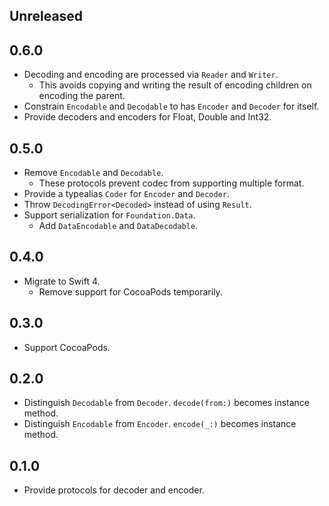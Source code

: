 ## Unreleased


## 0.6.0

- Decoding and encoding are processed via `Reader` and `Writer`.
    - This avoids copying and writing the result of encoding children on encoding the parent.
- Constrain `Encodable` and `Decodable` to has `Encoder` and `Decoder` for itself.
- Provide decoders and encoders for Float, Double and Int32.


## 0.5.0

- Remove `Encodable` and `Decodable`.
    - These protocols prevent codec from supporting multiple format.
- Provide a typealias `Coder` for `Encoder` and `Decoder`.
- Throw `DecodingError<Decoded>` instead of using `Result`.
- Support serialization for `Foundation.Data`.
    - Add `DataEncodable` and `DataDecodable`.


## 0.4.0

- Migrate to Swift 4.
    - Remove support for CocoaPods temporarily.


## 0.3.0

- Support CocoaPods.


## 0.2.0

- Distinguish `Decodable` from `Decoder`. `decode(from:)` becomes instance method.
- Distinguish `Encodable` from `Encoder`. `encode(_:)` becomes instance method.


## 0.1.0

- Provide protocols for decoder and encoder.

